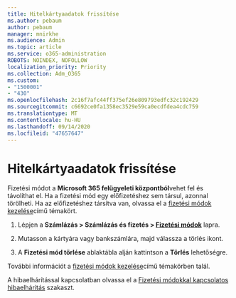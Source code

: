 ```yaml
---
title: Hitelkártyaadatok frissítése
ms.author: pebaum
author: pebaum
manager: mnirkhe
ms.audience: Admin
ms.topic: article
ms.service: o365-administration
ROBOTS: NOINDEX, NOFOLLOW
localization_priority: Priority
ms.collection: Adm_O365
ms.custom:
- "1500001"
- "430"
ms.openlocfilehash: 2c16f7afc44ff375ef26e809793edfc32c192429
ms.sourcegitcommit: c6692ce0fa1358ec3529e59ca0ecdfdea4cdc759
ms.translationtype: MT
ms.contentlocale: hu-HU
ms.lasthandoff: 09/14/2020
ms.locfileid: "47657647"
---
```

# <a name="update-my-credit-card-information"></a>Hitelkártyaadatok frissítése

Fizetési módot a **Microsoft 365 felügyeleti központból**vehet fel és távolíthat el. Ha a fizetési mód egy előfizetéshez sem társul, azonnal törölheti. Ha az előfizetéshez társítva van, olvassa el a [fizetési módok kezelése](https://docs.microsoft.com/microsoft-365/commerce/billing-and-payments/manage-payment-methods)című témakört.

1. Lépjen a **Számlázás > Számlázás és fizetés > [Fizetési módok](https://go.microsoft.com/fwlink/p/?linkid=2018806)** lapra.

2. Mutasson a kártyára vagy bankszámlára, majd válassza a törlés ikont.

3. A **Fizetési mód törlése** ablaktábla alján kattintson a **Törlés** lehetőségre.

További információt a [fizetési módok kezelése](https://docs.microsoft.com/microsoft-365/commerce/billing-and-payments/manage-payment-methods)című témakörben talál.

A hibaelhárítással kapcsolatban olvassa el a [Fizetési módokkal kapcsolatos hibaelhárítás](https://docs.microsoft.com/microsoft-365/commerce/billing-and-payments/manage-payment-methods#troubleshoot-payment-methods) szakaszt.
